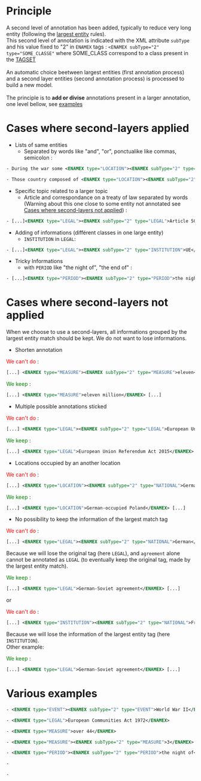 # Principle
<!-- TODO add rules and examples -->

A second level of annotation has been added, typically to reduce very long entity (following the [largest entity](http://grobid-ner.readthedocs.io/en/latest/largest-entity-mention/) rules).
<br/>
This second level of annotation is indicated with the XML attribute `subType` and his value fixed to "2" in `ENAMEX` tags : `<ENAMEX subType="2" type="SOME_CLASSE"` where SOME_CLASS correspond to a class present in the [TAGSET](http://grobid-ner.readthedocs.io/en/latest/class-and-senses/#classes-quick-overview) 
<br/>
<br/>
An automatic choice beetween largest entities (first annotation process) and a second layer entities (second annotation process) is processed to build a new model. 
<br/>
<br/>
The principle is to **add or divise** annotations present in a larger annotation, one level bellow, see [examples](http://grobid-ner.readthedocs.io/en/latest/second-layers-entity-mention/#various-examples)

# Cases where second-layers applied

* Lists of same entities
    - Separated by words like "and", "or", ponctualike like commas, semicolon :
```xml
- During the war some <ENAMEX type="LOCATION"><ENAMEX subType="2" type="LOCATION">France</ENAMEX> and <ENAMEX subType="2" type="LOCATION">Germany</ENAMEX></ENAMEX> passed throug [...]
```

```xml
- Those country composed of <ENAMEX type="LOCATION"><ENAMEX subType="2" type="LOCATION">France</ENAMEX>, <ENAMEX subType="2" type="LOCATION">United Kingdom</ENAMEX>, <ENAMEX subType="2" type="LOCATION">Soviet Union</ENAMEX> and the <ENAMEX subType="2" type="LOCATION">United States</ENAMEX></ENAMEX> will lead to [...]
```

* Specific topic related to a larger topic
    - Article and correspondance on a treaty of law separated by words (Warning about this one close to some entity not annotated see [Cases where second-layers not applied](http://grobid-ner.readthedocs.io/en/latest/second-layers-entity-mention/#various-examples)) :
```xml
- [...]<ENAMEX type="LEGAL"><ENAMEX subType="2" type="LEGAL">Article 50</ENAMEX> of the <ENAMEX subType="2" type="LEGAL">Treaty On European Union</ENAMEX></ENAMEX>[...]
```

* Adding of informations (différent classes in one large entity)
    - `INSTITUTION` in `LEGAL`:
```xml
- [...]<ENAMEX type="LEGAL"><ENAMEX subType="2" type="INSTITUTION">UE</ENAMEX> law – <ENAMEX subType="2" type="LEGAL">Article 50</ENAMEX></ENAMEX>[...]
```

* Tricky Informations
    - with `PERIOD` like "the night of", "the end of" :
```xml
- [...]<ENAMEX type="PERIOD"><ENAMEX subType="2" type="PERIOD">the night of</ENAMEX> <ENAMEX subType="2" type="PERIOD">22-23 October 1948</ENAMEX></ENAMEX>[...]
```


# Cases where second-layers not applied 

When we choose to use a second-layers, all informations grouped by the largest entity match should be kept. We do not want to lose informations.

* Shorten annotation

<span style="color:red">We can't do</span> : 
```xml
[...] <ENAMEX type="MEASURE"><ENAMEX subType="2" type="MEASURE">eleven</ENAMEX> million</ENAMEX> [...]
```

<span style="color:green">We keep</span> : 
```xml
[...] <ENAMEX type="MEASURE">eleven million</ENAMEX> [...]
```

* Multiple possible annotations sticked

<span style="color:red">We can't do</span> : 
```xml
[...] <ENAMEX type="LEGAL"><ENAMEX subType="2" type="LEGAL">European Union Referendum Act</ENAMEX> <ENAMEX subType="2" type="PERIOD">2015</ENAMEX></ENAMEX> [...]
```

<span style="color:green">We keep</span> : 
```xml
[...] <ENAMEX type="LEGAL">European Union Referendum Act 2015</ENAMEX> [...]
```

* Locations occupied by an another location

<span style="color:red">We can't do</span> : 
```xml
[...] <ENAMEX type="LOCATION"><ENAMEX subType="2" type="NATIONAL">German</ENAMEX>-occupied <ENAMEX subType="2" type="LOCATION">Poland</ENAMEX></ENAMEX> [...]
```

<span style="color:green">We keep</span> : 
```xml
[...] <ENAMEX type="LOCATION">German-occupied Poland</ENAMEX> [...]
```

* No possibility to keep the information of the largest match tag

<span style="color:red">We can't do</span> : 
```xml
[...] <ENAMEX type="LEGAL"><ENAMEX subType="2" type="NATIONAL">German</ENAMEX>-<ENAMEX subType="2" type="NATIONAL">Soviet agreement</ENAMEX></ENAMEX> [...]
```

Because we will lose the original tag (here `LEGAL`), and `agreement` alone cannot be annotated as `LEGAL` (to eventually keep the original tag, made by the largest entity match).

<span style="color:green">We keep</span> : 
```xml
[...] <ENAMEX type="LEGAL">German-Soviet agreement</ENAMEX> [...]
```

or 

<span style="color:red">We can't do</span> : 
```xml
[...] <ENAMEX type="INSTITUTION"><ENAMEX subType="2" type="NATIONAL">French</ENAMEX> Army</ENAMEX> [...]
```

Because we will lose the information of the largest entity tag (here `INSTITUTION`).<br/>
Other example:

<span style="color:green">We keep</span> : 
```xml
[...] <ENAMEX type="LEGAL">German-Soviet agreement</ENAMEX> [...]
```


# Various examples

<!-- TODO add more examples -->

```xml
- <ENAMEX type="EVENT"><ENAMEX subType="2" type="EVENT">World War II</ENAMEX> (<ENAMEX subType="2" type="PERIOD">1948-1945</ENAMEX>)</ENAMEX>

- <ENAMEX type="LEGAL">European Communities Act 1972</ENAMEX>

- <ENAMEX type="MEASURE">over 44</ENAMEX>

- <ENAMEX type="MEASURE"><ENAMEX subType="2" type="MEASURE">3</ENAMEX> or <ENAMEX subType="2" type="MEASURE">over 4</ENAMEX></ENAMEX> houses [...]

- <ENAMEX type="PERIOD"><ENAMEX subType="2" type="PERIOD">the night of</ENAMEX> <ENAMEX subType="2" type="PERIOD">22-23 October 1948</ENAMEX></ENAMEX>

- 

- 

```
